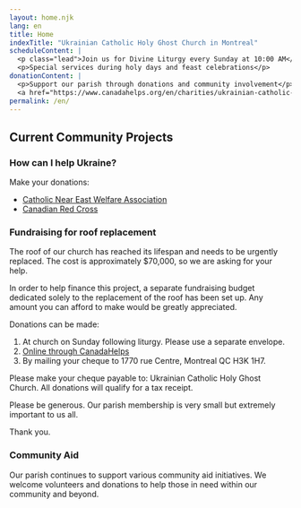 ```yaml
---
layout: home.njk
lang: en
title: Home
indexTitle: "Ukrainian Catholic Holy Ghost Church in Montreal"
scheduleContent: |
  <p class="lead">Join us for Divine Liturgy every Sunday at 10:00 AM</p>
  <p>Special services during holy days and feast celebrations</p>
donationContent: |
  <p>Support our parish through donations and community involvement</p>
  <a href="https://www.canadahelps.org/en/charities/ukrainian-catholic-holy-ghost-church/" class="btn btn-warning">Donate Online</a>
permalink: /en/
---
```


## Current Community Projects

### How can I help Ukraine?

Make your donations:
- [Catholic Near East Welfare Association](https://cnewa.org/ca/campaings/ukraine/)
- [Canadian Red Cross](https://donate.redcross.ca/page/100227/donate/1)

### Fundraising for roof replacement

The roof of our church has reached its lifespan and needs to be urgently replaced. The cost is approximately $70,000, so we are asking for your help.

In order to help finance this project, a separate fundraising budget dedicated solely to the replacement of the roof has been set up. Any amount you can afford to make would be greatly appreciated.

Donations can be made:
1. At church on Sunday following liturgy. Please use a separate envelope.
2. [Online through CanadaHelps](https://www.canadahelps.org/en/charities/ukrainian-catholic-holy-ghost-church/campaign/roof-replacement-and-other-repairs/)
3. By mailing your cheque to 1770 rue Centre, Montreal QC H3K 1H7.

Please make your cheque payable to: Ukrainian Catholic Holy Ghost Church. All donations will qualify for a tax receipt.

Please be generous. Our parish membership is very small but extremely important to us all.

Thank you.

### Community Aid

Our parish continues to support various community aid initiatives. We welcome volunteers and donations to help those in need within our community and beyond. 